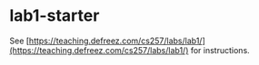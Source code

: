 # lab1-starter

See [https://teaching.defreez.com/cs257/labs/lab1/](https://teaching.defreez.com/cs257/labs/lab1/) for instructions.

